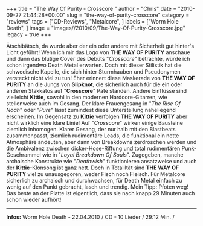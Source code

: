 +++
title = "The Way Of Purity - Crosscore "
author = "Chris"
date = "2010-09-27 21:44:28+00:00"
slug = "the-way-of-purity-crosscore"
category = "reviews"
tags = ["CD-Reviews", "Metalcore", ]
labels = ["Worm Hole Death", ]
image = "images//2010/09/The-Way-Of-Purity-Crosscore.jpg"
legacy = true
+++

Ätschibätsch, da wurde aber der ein oder andere mit Sicherheit gut hinter's Licht geführt! Wenn ich mir das Logo von **THE WAY OF PURITY** anschaue und dann das blutige Cover des Debüts "_Crosscore_" betrachte, würde ich schon irgendwo Death Metal erwarten. Doch mit dieser Stilistik hat die schwedische Kapelle, die sich hinter Sturmhauben und Pseudonymen versteckt nicht viel zu tun! Eher erinnert diese Maskerade von **THE WAY OF PURITY** an die Jungs von **Slipknot**, die sicherlich auch für die ein oder anderen Stakkatos auf "**Crosscore**" Pate standen.
Andere Einflüsse sind vielleicht **Kittie**, sowohl in den modernen Hardcore-Gitarren, wie stellenweise auch im Gesang. Der klare Frauengesang in "_The Rise Of Noah_" oder "_Pure_" lässt zumindest diese Unterstellung naheliegend erscheinen. Im Gegensatz zu **Kittie** verfolgen **THE WAY OF PURITY** aber nicht wirklich eine klare Linie! Auf "_Crosscore_" wirken einige Bausteine ziemlich inhomogen. Klarer Gesang, der nur halb mit den Blastbeats zusammenpasst, ziemlich rudimentäre Leads, die funktional ein nette Atmosphäre andeuten, aber dann von Breakdowns zerdroschen werden und die Ambivalenz zwischen dicker-Hose-Riffung und total rudimentären Punk-Geschrammel wie in "_Loyal Breakdown Of Souls_". Zugegeben, manche archaische Konstrukte wie "_Deathwish_" funktionieren ansatzweise und auch der **Kittie**-Klonsong ist ganz nett. Doch in Totaliltät sind **THE WAY OF PURITY** viel zu unausgegoren, weder Fisch noch Fleisch. Für Metalcore sicherlich zu archaisch und durchwachsen, für Death Metal einfach zu wenig auf den Punkt gebracht, lasch und trendig.
Mein Tipp: Pfoten weg! Das beste an der Platte ist eigentlich, dass sie nach knapp 29 Minuten auch schon wieder aufhört!





---
**Infos:**
Worm Hole Death - 22.04.2010 / 
CD - 10 Lieder / 29:12 Min. / 
